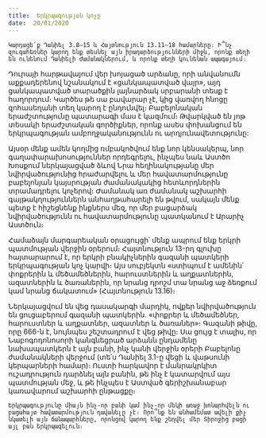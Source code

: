 ```yaml
---
title:  Երկրպագության կոչը
date:  20/01/2020
---
```


`Կարդացե՛ք Դանիել 3.8–15 և Հայտնություն 13.11–18 համարները։ Ի՞նչ զուգահեռներ կարող ենք տեսնել այն իրադարձությունների միջև, որոնք տեղի են ունենում Դանիելի ժամանակներում, և որոնք տեղի կունենան ապագայում։`

Դուրայի հարթավայում վեր խոյացած արձանը, որի անվանումն աքքադերենով նշանակում է «ցանկապատված վայր», այդ ցանկապատված տարածքին լայնարձակ սրբարանի տեսք է հաղորդում։ Կարծես թե սա բավարար չէ, կից վառվող հնոցը զոհասեղանի տեղ կարող է ընդունվել։ Բաբելոնական երաժշտությունը պատարագի մաս է կազմում։ Թվարկված են յոթ տեսակի երաժշտական գործիքներ, որոնք ասես փոխանցում են երկրպագության ամբողջականությունն ու արդյունավետությունը:

Այսօր մենք ամեն կողմից ռմբակոծվում ենք նոր կենսակերպ, նոր գաղափարախոսություններ որդեգրելու, ինչպես նաև Աստծո Խոսքում ներկայացված ձևով Նրա հեղինակությանը մեր նվիրվածությունից հրաժարվելու և մեր հավատարմությունը բաբելոնյան կայսրության ժամանակակից հետևորդներին տրամադրելու կոչերով։ Ժամանակ առ ժամանակ աշխարհի գայթակղություններն անհաղթահարելի են թվում, սակայն մենք պետք է հիշեցնենք ինքներս մեզ, որ մեր բացարձակ նվիրվածությունն ու հավատարմությունը պատկանում է Արարիչ Աստծուն։

Համաձայն մարգարեական օրացույցի՝ մենք ապրում ենք երկրի պատմության վերջին օրերում։ Հայտնություն 13-րդ գլուխը հայտարարում է, որ երկրի բնակիչներին գազանի պատկերի երկրպագության կոչ կարվի։ Այս սուբյեկտն «ստիպում է ամենին՝ փոքրերին և մեծամեծներին, հարուստներին և աղքատներին, ազատներին և ծառաներին, որ նրանց դրոշմ տա նրանց աջ ձեռքում կամ նրանց ճակատում» (Հայտնություն 13.16)։

Ներկայացվում են վեց դասակարգի մարդիկ, ովքեր նվիրվածություն են ցուցաբերում գազանի պատկերին. «փոքրեր և մեծամեծներ, հարուստներ և աղքատներ, ազատներ և ծառաներ»։ Գազանի թիվը, որը 666-ն է, նույնպես շեշտադրում է վեց թիվը։ Սա ցույց է տալիս, որ Նաբոգոդոնոսորի կանգնեցրած արձանն ընդամենը նախապատկերն է այն բանի, ինչ կանի վերջին օրերի Բաբելոնը ժամանակների վերջում (տե՛ս Դանիել 3.1-ը վեցի և վաթսունի կերպարների համար)։ Ուստի հարկավոր է մանրակրկիտ ուշադրություն դարձնել այն բանին, թե ինչ է կատարվում այս պատմության մեջ, և թե ինչպես է Աստված գերիշխանաբար կառավարում աշխարհի ընթացքը։

`Երկրպագությունը միայն ինչ-որ բանի կամ ինչ-որ մեկի առաջ խոնարհվելն ու բացահայտ հավատարմություն դավանելը չէ։ Որո՞նք են անհամեմատ ավելի քիչ նկատելի այն ճանապարհները, որոնցով կարող ենք շեղվել մեր Տիրոջից բացի այլ բան երկրպագելուն։`